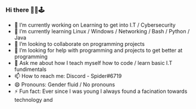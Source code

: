 ### Hi there 🏴‍☠️🕹



- 🔭 I’m currently working on Learning to get into I.T / Cybersecurity
- 🌱 I’m currently learning Linux / Windows / Networking / Bash / Python / Java
- 👯 I’m looking to collaborate on programming projects
- 🤔 I’m looking for help with programming and projects to get better at programming
- 💬 Ask me about how I teach myself how to code / learn basic I.T fundimentals
- 📫 How to reach me: Discord - Spider#6719
- 😄 Pronouns: Gender fluid / No pronouns
- ⚡ Fun fact: Ever since I was young I always found a facination towards technology and 
